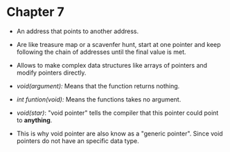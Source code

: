 # Chapter 7

- An address that points to another address.

- Are like treasure map or a scavenfer hunt, start at one pointer and keep
  following the chain of addresses until the final value is met.

- Allows to make complex data structures like arrays of pointers and modify
  pointers directly.

- *void(argument):* Means that the function returns nothing.

- *int funtion(void):* Means the functions takes no argument.

- *void(star)*: "void pointer" tells the compiler that this pointer could point
  to **anything**.

- This is why void pointer are also know as a "generic pointer". Since void
  pointers do not have an specific data type.
